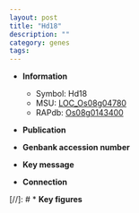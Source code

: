 ```yaml
---
layout: post
title: "Hd18"
description: ""
category: genes
tags: 
---
```


* **Information**  
    + Symbol: Hd18  
    + MSU: [LOC_Os08g04780](http://rice.uga.edu/cgi-bin/ORF_infopage.cgi?orf=LOC_Os08g04780)  
    + RAPdb: [Os08g0143400](http://rapdb.dna.affrc.go.jp/viewer/gbrowse_details/irgsp1?name=Os08g0143400)  

* **Publication**  

* **Genbank accession number**  

* **Key message**  

* **Connection**  

[//]: # * **Key figures**  



